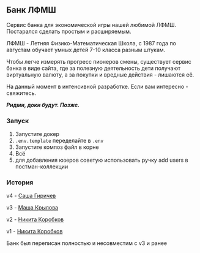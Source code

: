 ## Банк ЛФМШ
Сервис банка для экономической игры нашей любимой ЛФМШ. Постарался сделать простым и расширяемым.

ЛФМШ - Летняя Физико-Математическая Школа, с 1987 года по августам обучает умных детей 7-10 класса разным штукам.

Чтобы легче измерять прогресс пионеров смены, существует сервис банка в виде сайта, где за полезную деятельность дети получают виртуальную валюту, а за покупки и вредные действия - лишаются её.

На данный момент в интенсивной разработке. Если вам интересно - свяжитесь.

_**Ридми, доки будут. Позже.**_
### Запуск
1. Запустите докер
2. `.env.template` переделайте в `.env`
3. Запустите композ файл в корне
4. Всё
5. для добавления юзеров советую использовать ручку add users в постман-коллекции
### История
v4 - [Саша Гиричев](https://github.com/idutvuk/lfmsh_bank.git)

v3 - [Маша Крылова](https://github.com/krylovam/lfmsh_bank.git)

v2 - [Никита Коробков](https://github.com/nkorobkov/lfmsh_bank.git)

v1 - [Никита Коробков](https://github.com/insolia/lfmsh_bank.git)

Банк был переписан полностью и несовместим с v3 и ранее

